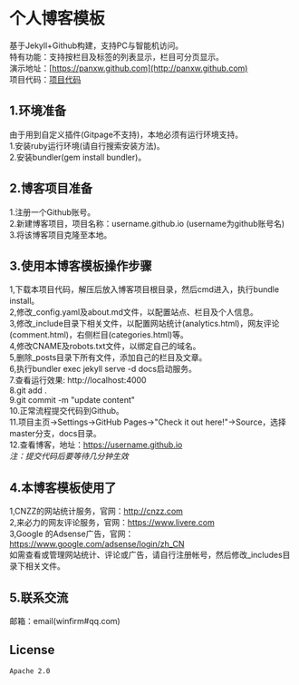 个人博客模板
================
基于Jekyll+Github构建，支持PC与智能机访问。   
特有功能：支持按栏目及标签的列表显示，栏目可分页显示。  
演示地址：[https://panxw.github.com](http://panxw.github.com)  
项目代码：[项目代码](https://github.com/panxw/panxw.github.com)  

## 1.环境准备
由于用到自定义插件(Gitpage不支持)，本地必须有运行环境支持。  
1.安装ruby运行环境(请自行搜索安装方法)。  
2.安装bundler(gem install bundler)。  

## 2.博客项目准备
1.注册一个Github账号。  
2.新建博客项目，项目名称：username.github.io (username为github账号名)   
3.将该博客项目克隆至本地。  

## 3.使用本博客模板操作步骤
1,下载本项目代码，解压后放入博客项目根目录，然后cmd进入，执行bundle install。  
2,修改_config.yaml及about.md文件，以配置站点、栏目及个人信息。  
3,修改_include目录下相关文件，以配置网站统计(analytics.html)，网友评论(comment.html)，右侧栏目(categories.html)等。  
4,修改CNAME及robots.txt文件，以绑定自己的域名。  
5,删除_posts目录下所有文件，添加自己的栏目及文章。  
6,执行bundler exec jekyll serve  -d docs启动服务。  
7.查看运行效果: http://localhost:4000  
8.git add .  
9.git commit -m "update content"  
10.正常流程提交代码到Github。  
11.项目主页->Settings->GitHub Pages->"Check it out here!"->Source，选择master分支，docs目录。  
12.查看博客，地址：https://username.github.io  
*注：提交代码后要等待几分钟生效*    


## 4.本博客模板使用了
1,CNZZ的网站统计服务，官网：http://cnzz.com  
2,来必力的网友评论服务，官网：https://www.livere.com  
3,Google 的Adsense广告，官网：https://www.google.com/adsense/login/zh_CN  
如需查看或管理网站统计、评论或广告，请自行注册帐号，然后修改_includes目录下相关文件。  

## 5.联系交流
邮箱：email(winfirm#qq.com)  

## License
    Apache 2.0
